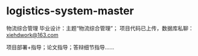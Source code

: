 # logistics-system-master
物流综合管理
毕业设计：主题“物流综合管理”；
项目代码已上传，数据库私聊：xiehdwork@163.com

项目部署+指导；论文指导；答辩细节指导......
